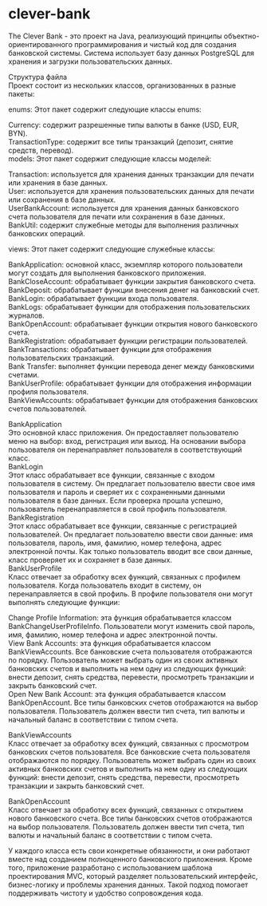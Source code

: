 # clever-bank
The Clever Bank - это проект на Java, реализующий принципы объектно-ориентированного программирования и чистый код для создания банковской системы. Система использует базу данных PostgreSQL для хранения и загрузки пользовательских данных.  

Структура файла  
Проект состоит из нескольких классов, организованных в разные пакеты:  

enums: Этот пакет содержит следующие классы enums:  

Currency: содержит разрешенные типы валюты в банке (USD, EUR, BYN).  
TransactionType: содержит все типы транзакций (депозит, снятие средств, перевод).  
models: Этот пакет содержит следующие классы моделей:  

Transaction: используется для хранения данных транзакции для печати или хранения в базе данных.  
User: используется для хранения пользовательских данных для печати или сохранения в базе данных.  
UserBankAccount: используется для хранения данных банковского счета пользователя для печати или сохранения в базе данных.  
BankUtil: содержит служебные методы для выполнения различных банковских операций.  

views: Этот пакет содержит следующие служебные классы:  

BankApplication: основной класс, экземпляр которого пользователи могут создать для выполнения банковского приложения.  
BankCloseAccount: обрабатывает функции закрытия банковского счета.  
BankDeposit: обрабатывает функции внесения денег на банковский счет.  
BankLogin: обрабатывает функции входа пользователя.  
BankLogs: обрабатывает функции для отображения пользовательских журналов.  
BankOpenAccount: обрабатывает функции открытия нового банковского счета.  
BankRegistration: обрабатывает функции регистрации пользователей.  
BankTransactions: обрабатывает функции для отображения пользовательских транзакций.  
Bank Transfer: выполняет функции перевода денег между банковскими счетами.  
BankUserProfile: обрабатывает функции для отображения информации профиля пользователя.  
BankViewAccounts: обрабатывает функции для отображения банковских счетов пользователей.  


BankApplication  
Это основной класс приложения. Он предоставляет пользователю меню на выбор: вход, регистрация или выход. На основании выбора пользователя он перенаправляет пользователя в соответствующий класс.  
BankLogin  
Этот класс обрабатывает все функции, связанные с входом пользователя в систему. Он предлагает пользователю ввести свое имя пользователя и пароль и сверяет их с сохраненными данными пользователя в базе данных. Если проверка прошла успешно, пользователь перенаправляется в свой профиль пользователя.  
BankRegistration  
Этот класс обрабатывает все функции, связанные с регистрацией пользователей. Он предлагает пользователю ввести свои данные: имя пользователя, пароль, имя, фамилию, номер телефона, адрес электронной почты. Как только пользователь вводит все свои данные, класс проверяет их и сохраняет в базе данных.  
BankUserProfile  
Класс отвечает за обработку всех функций, связанных с профилем пользователя. Когда пользователь входит в систему, он перенаправляется в свой профиль. В профиле пользователя они могут выполнять следующие функции:  

Change Profile Information: эта функция обрабатывается классом BankChangeUserProfileInfo. Пользователи могут изменить свой пароль, имя, фамилию, номер телефона и адрес электронной почты.  
View Bank Accounts: эта функция обрабатывается классом BankViewAccounts. Все банковские счета пользователя отображаются по порядку. Пользователь может выбрать один из своих активных банковских счетов и выполнить на нем одну из следующих функций: внести депозит, снять средства, перевести, просмотреть транзакции и закрыть банковский счет.  
Open New Bank Account: эта функция обрабатывается классом BankOpenAccount. Все типы банковских счетов отображаются на выбор пользователя. Пользователь должен ввести тип счета, тип валюты и начальный баланс в соответствии с типом счета.  

BankViewAccounts   
Класс отвечает за обработку всех функций, связанных с просмотром банковских счетов пользователя. Все банковские счета пользователя отображаются по порядку. Пользователь может выбрать один из своих активных банковских счетов и выполнить на нем одну из следующих функций: внести депозит, снять средства, перевести, просмотреть транзакции и закрыть банковский счет.  

BankOpenAccount  
Класс отвечает за обработку всех функций, связанных с открытием нового банковского счета. Все типы банковских счетов отображаются на выбор пользователя. Пользователь должен ввести тип счета, тип валюты и начальный баланс в соответствии с типом счета.  

У каждого класса есть свои конкретные обязанности, и они работают вместе над созданием полноценного банковского приложения. Кроме того, приложение разработано с использованием шаблона проектирования MVC, который разделяет пользовательский интерфейс, бизнес-логику и проблемы хранения данных. Такой подход помогает поддерживать чистоту и удобство сопровождения кода.  

